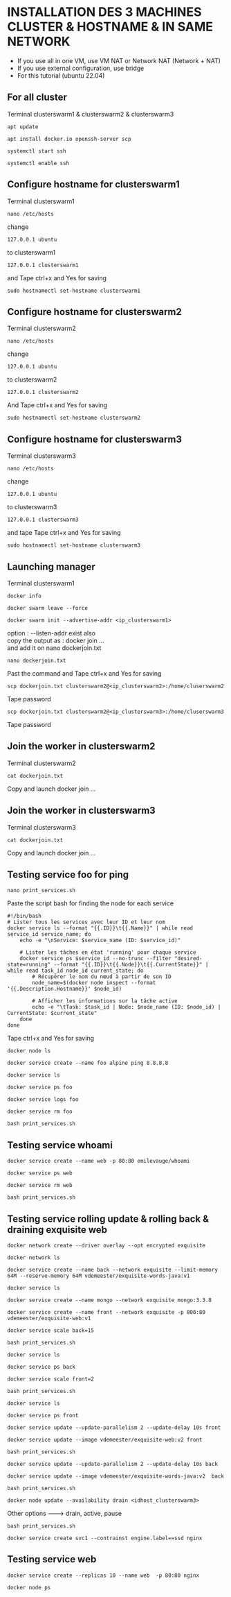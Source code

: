 # INSTALLATION DES 3 MACHINES CLUSTER & HOSTNAME & IN SAME NETWORK 
* If you use all in one VM, use VM NAT or Network NAT (Network + NAT)
* If you use external configuration, use bridge
* For this tutorial (ubuntu 22.04)
## For all cluster
Terminal clusterswarm1 & clusterswarm2 & clusterswarm3
```
apt update 
```
```
apt install docker.io openssh-server scp
```
```
systemctl start ssh
```
```
systemctl enable ssh
```
## Configure hostname for clusterswarm1
Terminal clusterswarm1
```
nano /etc/hosts
```
change 
```
127.0.0.1 ubuntu
```
to clusterswarm1
```
127.0.0.1 clusterswarm1
```
and Tape ctrl+x and Yes for saving
```
sudo hostnamectl set-hostname clusterswarm1
```
## Configure hostname for clusterswarm2
Terminal clusterswarm2
```
nano /etc/hosts
```
change 
```
127.0.0.1 ubuntu
```
to clusterswarm2
```
127.0.0.1 clusterswarm2
```
And Tape ctrl+x and Yes for saving
```
sudo hostnamectl set-hostname clusterswarm2
```

## Configure hostname for clusterswarm3
Terminal clusterswarm3
```
nano /etc/hosts
```
change 
```
127.0.0.1 ubuntu
```
to clusterswarm3
```
127.0.0.1 clusterswarm3
```
and tape Tape ctrl+x and Yes for saving
```
sudo hostnamectl set-hostname clusterswarm3
```
## Launching manager
Terminal clusterswarm1
```
docker info
```
```
docker swarm leave --force
```
```
docker swarm init --advertise-addr <ip_clusterswarm1>
```
option : --listen-addr exist also </br>
copy the output as : docker join ... </br>
and add it on nano dockerjoin.txt
```
nano dockerjoin.txt
```
Past the command and Tape ctrl+x and Yes for saving
```
scp dockerjoin.txt clusterswarm2@<ip_clusterswarm2>:/home/cluserswarm2
```
Tape password
```
scp dockerjoin.txt clusterswarm2@<ip_clusterswarm3>:/home/cluserswarm3
```
Tape password
## Join the worker in clusterswarm2
Terminal clusterswarm2
```
cat dockerjoin.txt
```
Copy and launch docker join ...
## Join the worker in clusterswarm3
Terminal clusterswarm3
```
cat dockerjoin.txt
```
Copy and launch docker join ...
## Testing service foo for ping
```
nano print_services.sh
```
Paste the script bash for finding the node for each service 
```
#!/bin/bash
# Lister tous les services avec leur ID et leur nom
docker service ls --format "{{.ID}}\t{{.Name}}" | while read service_id service_name; do
    echo -e "\nService: $service_name (ID: $service_id)"
    
    # Lister les tâches en état 'running' pour chaque service
    docker service ps $service_id --no-trunc --filter "desired-state=running" --format "{{.ID}}\t{{.Node}}\t{{.CurrentState}}" | while read task_id node_id current_state; do
        # Récupérer le nom du nœud à partir de son ID
        node_name=$(docker node inspect --format '{{.Description.Hostname}}' $node_id)
        
        # Afficher les informations sur la tâche active
        echo -e "\tTask: $task_id | Node: $node_name (ID: $node_id) | CurrentState: $current_state"
    done
done
```
Tape ctrl+x and Yes for saving
```
docker node ls
```
```
docker service create --name foo alpine ping 8.8.8.8
```
```
docker service ls 
```
```
docker service ps foo
```
```
docker service logs foo
```
```
docker service rm foo
```
```
bash print_services.sh
```
## Testing service whoami
```
docker service create --name web -p 80:80 emilevauge/whoami
```
```
docker service ps web
 ```
```
docker service rm web
```
```
bash print_services.sh
```
## Testing service rolling update & rolling back & draining exquisite web

```
docker network create --driver overlay --opt encrypted exquisite
```
```
docker network ls
```
```
docker service create --name back --network exquisite --limit-memory 64M --reserve-memory 64M vdemeester/exquisite-words-java:v1
```
```
docker service ls
```
```
docker service create --name mongo --network exquisite mongo:3.3.8
```
```
docker service create --name front --network exquisite -p 800:80 vdemeester/exquisite-web:v1
```
```
docker service scale back=15
```
```
bash print_services.sh
```
```
docker service ls
```
```
docker service ps back
```
```
docker service scale front=2
```
```
bash print_services.sh
```
```
docker service ls
```
```
docker service ps front
```
```
docker service update --update-parallelism 2 --update-delay 10s front
```
```
docker service update --image vdemeester/exquisite-web:v2 front
```
```
bash print_services.sh
```
```
docker service update --update-parallelism 2 --update-delay 10s back
```
```
docker service update --image vdemeester/exquisite-words-java:v2  back
```
```
bash print_services.sh
```
```
docker node update --availability drain <idhost_clusterswarm3>
```
Other options ---> drain, active, pause
```
bash print_services.sh
```

```
docker service create svc1 --contrainst engine.label==ssd nginx
```
## Testing service web
```
docker service create --replicas 10 --name web  -p 80:80 nginx
```
```
docker node ps 
```



